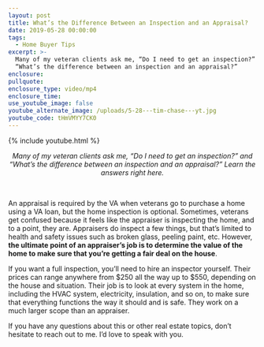 ```yaml
---
layout: post
title: What’s the Difference Between an Inspection and an Appraisal?
date: 2019-05-28 00:00:00
tags:
  - Home Buyer Tips
excerpt: >-
  Many of my veteran clients ask me, “Do I need to get an inspection?” and
  “What’s the difference between an inspection and an appraisal?”
enclosure:
pullquote:
enclosure_type: video/mp4
enclosure_time:
use_youtube_image: false
youtube_alternate_image: /uploads/5-28---tim-chase---yt.jpg
youtube_code: tHmVMYY7CK0
---
```


{% include youtube.html %}

<center><em>Many of my veteran clients ask me, &ldquo;Do I need to get an inspection?&rdquo; and &ldquo;What&rsquo;s the difference between an inspection and an appraisal?&rdquo; Learn the answers right here.</em></center>

&nbsp;

An appraisal is required by the VA when veterans go to purchase a home using a VA loan, but the home inspection is optional. Sometimes, veterans get confused because it feels like the appraiser is inspecting the home, and to a point, they are. Appraisers do inspect a few things, but that’s limited to health and safety issues such as broken glass, peeling paint, etc. However, **the ultimate point of an appraiser’s job is to determine the value of the home to make sure that you’re getting a fair deal on the house**.

If you want a full inspection, you’ll need to hire an inspector yourself. Their prices can range anywhere from $250 all the way up to $550, depending on the house and situation. Their job is to look at every system in the home, including the HVAC system, electricity, insulation, and so on, to make sure that everything functions the way it should and is safe. They work on a much larger scope than an appraiser.

If you have any questions about this or other real estate topics, don’t hesitate to reach out to me. I’d love to speak with you.